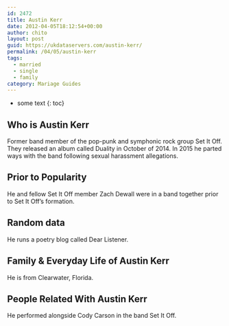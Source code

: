 ```yaml
---
id: 2472
title: Austin Kerr
date: 2012-04-05T18:12:54+00:00
author: chito
layout: post
guid: https://ukdataservers.com/austin-kerr/
permalink: /04/05/austin-kerr  
tags:
  - married
  - single
  - family
category: Mariage Guides
---
```


* some text
{: toc}


## Who is  Austin Kerr
                  
                  
                  
Former band member of the pop-punk and symphonic rock group Set It Off. They released an album called Duality in October of 2014. In 2015 he parted ways with the band following sexual harassment allegations.
                  
                
                
                
## Prior to Popularity 
                  
                  
                  
He and fellow Set It Off member Zach Dewall were in a band together prior to Set It Off&#8217;s formation. 
                  
                
                
                
## Random data 
                  
                  
                  
He runs a poetry blog called Dear Listener.
                  
                
                
                
## Family & Everyday Life of Austin Kerr
                  
                  
                  
He is from Clearwater, Florida.
                  
                
                
                
## People Related With  Austin Kerr
                  
                  
                  
He performed alongside Cody Carson in the band Set It Off.
                  
                
              
            
          
          
          
    
    
  
